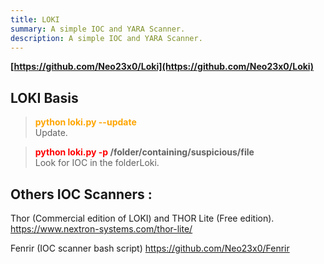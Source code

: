 ```yaml
---
title: LOKI
summary: A simple IOC and YARA Scanner.
description: A simple IOC and YARA Scanner.
---
```


**[https://github.com/Neo23x0/Loki](https://github.com/Neo23x0/Loki)**

## LOKI Basis


 > 
 > **<font color=orange>python loki.py --update</font>**</br>
 > Update.

 > 
 > **<font color=red>python loki.py -p</font> /folder/containing/suspicious/file**</br>
 > Look for IOC in the folderLoki.

## Others IOC Scanners :

Thor (Commercial edition of LOKI) and THOR Lite (Free edition).
https://www.nextron-systems.com/thor-lite/ 

Fenrir (IOC scanner bash script)
https://github.com/Neo23x0/Fenrir
